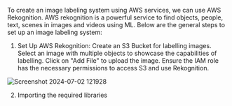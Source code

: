 To create an image labeling system using AWS services, we can use AWS Rekognition. AWS rekognition is a powerful service to find objects, people, text, scenes in images and videos using ML. Below are the general steps to set up an image labeling system:
1. Set Up AWS Rekognition:
   Create an S3 Bucket for labelling images. Select an image with multiple objects to showcase the capabilities of labelling. Click on "Add File" to upload the image. Ensure the IAM role has the necessary permissions to access S3 and use Rekognition.
   
![Screenshot 2024-07-02 121928](https://github.com/JESHLIN/aws-cloud-projects/assets/148425817/2186833e-4f75-4c90-b915-15d24df250a9)

 2. Importing the required libraries
      
